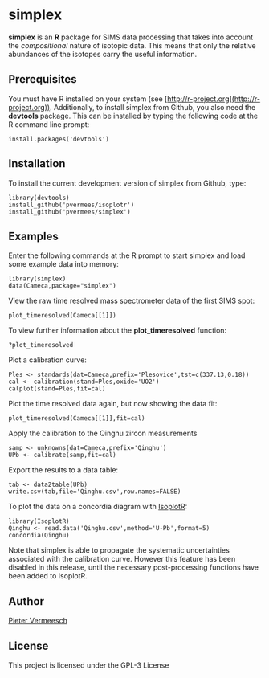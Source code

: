 # simplex

**simplex** is an **R** package for SIMS data processing that takes
  into account the *compositional* nature of isotopic data. This means
  that only the relative abundances of the isotopes carry the useful
  information.

## Prerequisites

You must have R installed on your system (see
[http://r-project.org](http://r-project.org)).  Additionally, to
install simplex from Github, you also need the **devtools** package.
This can be installed by typing the following code at the R command
line prompt:

```
install.packages('devtools')
```

## Installation

To install the current development version of simplex from Github, type:

```
library(devtools)
install_github('pvermees/isoplotr')
install_github('pvermees/simplex')
```

## Examples

Enter the following commands at the R prompt to start simplex and load
some example data into memory:

```
library(simplex)
data(Cameca,package="simplex")
```

View the raw time resolved mass spectrometer data of the first SIMS
spot:

```
plot_timeresolved(Cameca[[1]])
```

To view further information about the **plot_timeresolved** function:

```
?plot_timeresolved
```

Plot a calibration curve:

```
Ples <- standards(dat=Cameca,prefix='Plesovice',tst=c(337.13,0.18))
cal <- calibration(stand=Ples,oxide='UO2')
calplot(stand=Ples,fit=cal)
```

Plot the time resolved data again, but now showing the data fit:

```
plot_timeresolved(Cameca[[1]],fit=cal)
```

Apply the calibration to the Qinghu zircon measurements

```
samp <- unknowns(dat=Cameca,prefix='Qinghu')
UPb <- calibrate(samp,fit=cal)
```

Export the results to a data table:

```
tab <- data2table(UPb)
write.csv(tab,file='Qinghu.csv',row.names=FALSE)
```

To plot the data on a concordia diagram with [IsoplotR](https://github.com/pvermees/IsoplotR):

```
library(IsoplotR)
Qinghu <- read.data('Qinghu.csv',method='U-Pb',format=5)
concordia(Qinghu)
```

Note that simplex is able to propagate the systematic uncertainties
associated with the calibration curve. However this feature has been
disabled in this release, until the necessary post-processing
functions have been added to IsoplotR.

## Author

[Pieter Vermeesch](http://ucl.ac.uk/~ucfbpve)

## License

This project is licensed under the GPL-3 License
